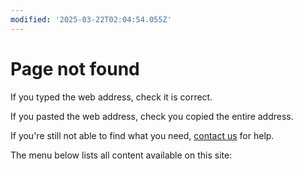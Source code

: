 ```yaml
---
modified: '2025-03-22T02:04:54.055Z'
---
```


# Page not found

If you typed the web address, check it is correct.

If you pasted the web address, check you copied the entire address.

If you're still not able to find what you need, [contact us](/contact) for help.

The menu below lists all content available on this site:
